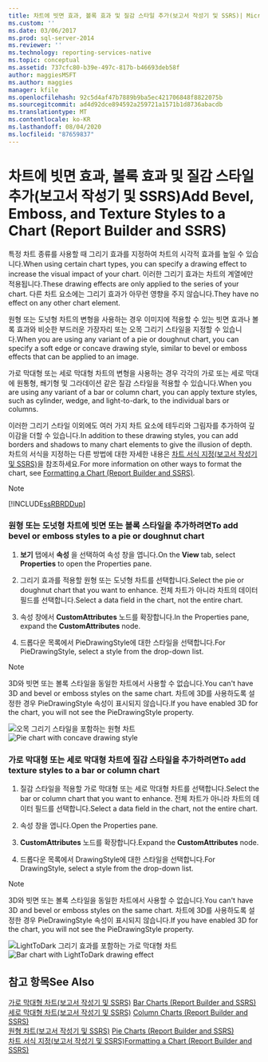 ```yaml
---
title: 차트에 빗면 효과, 볼록 효과 및 질감 스타일 추가(보고서 작성기 및 SSRS)| Microsoft Docs
ms.custom: ''
ms.date: 03/06/2017
ms.prod: sql-server-2014
ms.reviewer: ''
ms.technology: reporting-services-native
ms.topic: conceptual
ms.assetid: 737cfc80-b39e-497c-817b-b46693deb58f
author: maggiesMSFT
ms.author: maggies
manager: kfile
ms.openlocfilehash: 92c5d4af47b7889b9ba5ec421706848f8822075b
ms.sourcegitcommit: ad4d92dce894592a259721a1571b1d8736abacdb
ms.translationtype: MT
ms.contentlocale: ko-KR
ms.lasthandoff: 08/04/2020
ms.locfileid: "87659837"
---
```

# <a name="add-bevel-emboss-and-texture-styles-to-a-chart-report-builder-and-ssrs"></a><span data-ttu-id="6e3af-102">차트에 빗면 효과, 볼록 효과 및 질감 스타일 추가(보고서 작성기 및 SSRS)</span><span class="sxs-lookup"><span data-stu-id="6e3af-102">Add Bevel, Emboss, and Texture Styles to a Chart (Report Builder and SSRS)</span></span>
  <span data-ttu-id="6e3af-103">특정 차트 종류를 사용할 때 그리기 효과를 지정하여 차트의 시각적 효과를 높일 수 있습니다.</span><span class="sxs-lookup"><span data-stu-id="6e3af-103">When using certain chart types, you can specify a drawing effect to increase the visual impact of your chart.</span></span> <span data-ttu-id="6e3af-104">이러한 그리기 효과는 차트의 계열에만 적용됩니다.</span><span class="sxs-lookup"><span data-stu-id="6e3af-104">These drawing effects are only applied to the series of your chart.</span></span> <span data-ttu-id="6e3af-105">다른 차트 요소에는 그리기 효과가 아무런 영향을 주지 않습니다.</span><span class="sxs-lookup"><span data-stu-id="6e3af-105">They have no effect on any other chart element.</span></span>  
  
 <span data-ttu-id="6e3af-106">원형 또는 도넛형 차트의 변형을 사용하는 경우 이미지에 적용할 수 있는 빗면 효과나 볼록 효과와 비슷한 부드러운 가장자리 또는 오목 그리기 스타일을 지정할 수 있습니다.</span><span class="sxs-lookup"><span data-stu-id="6e3af-106">When you are using any variant of a pie or doughnut chart, you can specify a soft edge or concave drawing style, similar to bevel or emboss effects that can be applied to an image.</span></span>  
  
 <span data-ttu-id="6e3af-107">가로 막대형 또는 세로 막대형 차트의 변형을 사용하는 경우 각각의 가로 또는 세로 막대에 원통형, 쐐기형 및 그라데이션 같은 질감 스타일을 적용할 수 있습니다.</span><span class="sxs-lookup"><span data-stu-id="6e3af-107">When you are using any variant of a bar or column chart, you can apply texture styles, such as cylinder, wedge, and light-to-dark, to the individual bars or columns.</span></span>  
  
 <span data-ttu-id="6e3af-108">이러한 그리기 스타일 이외에도 여러 가지 차트 요소에 테두리와 그림자를 추가하여 깊이감을 더할 수 있습니다.</span><span class="sxs-lookup"><span data-stu-id="6e3af-108">In addition to these drawing styles, you can add borders and shadows to many chart elements to give the illusion of depth.</span></span> <span data-ttu-id="6e3af-109">차트의 서식을 지정하는 다른 방법에 대한 자세한 내용은 [차트 서식 지정&#40;보고서 작성기 및 SSRS&#41;](formatting-a-chart-report-builder-and-ssrs.md)을 참조하세요.</span><span class="sxs-lookup"><span data-stu-id="6e3af-109">For more information on other ways to format the chart, see [Formatting a Chart &#40;Report Builder and SSRS&#41;](formatting-a-chart-report-builder-and-ssrs.md).</span></span>  
  
> [!NOTE]  
>  [!INCLUDE[ssRBRDDup](../../includes/ssrbrddup-md.md)]  
  
### <a name="to-add-bevel-or-emboss-styles-to-a-pie-or-doughnut-chart"></a><span data-ttu-id="6e3af-110">원형 또는 도넛형 차트에 빗면 또는 볼록 스타일을 추가하려면</span><span class="sxs-lookup"><span data-stu-id="6e3af-110">To add bevel or emboss styles to a pie or doughnut chart</span></span>  
  
1.  <span data-ttu-id="6e3af-111">**보기** 탭에서 **속성** 을 선택하여 속성 창을 엽니다.</span><span class="sxs-lookup"><span data-stu-id="6e3af-111">On the **View** tab, select **Properties** to open the Properties pane.</span></span>  
  
2.  <span data-ttu-id="6e3af-112">그리기 효과를 적용할 원형 또는 도넛형 차트를 선택합니다.</span><span class="sxs-lookup"><span data-stu-id="6e3af-112">Select the pie or doughnut chart that you want to enhance.</span></span> <span data-ttu-id="6e3af-113">전체 차트가 아니라 차트의 데이터 필드를 선택합니다.</span><span class="sxs-lookup"><span data-stu-id="6e3af-113">Select a data field in the chart, not the entire chart.</span></span>  
  
3.  <span data-ttu-id="6e3af-114">속성 창에서 **CustomAttributes** 노드를 확장합니다.</span><span class="sxs-lookup"><span data-stu-id="6e3af-114">In the Properties pane, expand the **CustomAttributes** node.</span></span>  
  
4.  <span data-ttu-id="6e3af-115">드롭다운 목록에서 PieDrawingStyle에 대한 스타일을 선택합니다.</span><span class="sxs-lookup"><span data-stu-id="6e3af-115">For PieDrawingStyle, select a style from the drop-down list.</span></span>  
  
> [!NOTE]  
>  <span data-ttu-id="6e3af-116">3D와 빗면 또는 볼록 스타일을 동일한 차트에서 사용할 수 없습니다.</span><span class="sxs-lookup"><span data-stu-id="6e3af-116">You can't have 3D and bevel or emboss styles on the same chart.</span></span> <span data-ttu-id="6e3af-117">차트에 3D를 사용하도록 설정한 경우 PieDrawingStyle 속성이 표시되지 않습니다.</span><span class="sxs-lookup"><span data-stu-id="6e3af-117">If you have enabled 3D for the chart, you will not see the PieDrawingStyle property.</span></span>  
  
 <span data-ttu-id="6e3af-118">![오목 그리기 스타일을 포함하는 원형 차트](../media/rs-piedrawingeffects-concave.gif "오목 그리기 스타일을 포함하는 원형 차트")</span><span class="sxs-lookup"><span data-stu-id="6e3af-118">![Pie chart with concave drawing style](../media/rs-piedrawingeffects-concave.gif "Pie chart with concave drawing style")</span></span>  
  
### <a name="to-add-texture-styles-to-a-bar-or-column-chart"></a><span data-ttu-id="6e3af-119">가로 막대형 또는 세로 막대형 차트에 질감 스타일을 추가하려면</span><span class="sxs-lookup"><span data-stu-id="6e3af-119">To add texture styles to a bar or column chart</span></span>  
  
1.  <span data-ttu-id="6e3af-120">질감 스타일을 적용할 가로 막대형 또는 세로 막대형 차트를 선택합니다.</span><span class="sxs-lookup"><span data-stu-id="6e3af-120">Select the bar or column chart that you want to enhance.</span></span> <span data-ttu-id="6e3af-121">전체 차트가 아니라 차트의 데이터 필드를 선택합니다.</span><span class="sxs-lookup"><span data-stu-id="6e3af-121">Select a data field in the chart, not the entire chart.</span></span>  
  
2.  <span data-ttu-id="6e3af-122">속성 창을 엽니다.</span><span class="sxs-lookup"><span data-stu-id="6e3af-122">Open the Properties pane.</span></span>  
  
3.  <span data-ttu-id="6e3af-123">**CustomAttributes** 노드를 확장합니다.</span><span class="sxs-lookup"><span data-stu-id="6e3af-123">Expand the **CustomAttributes** node.</span></span>  
  
4.  <span data-ttu-id="6e3af-124">드롭다운 목록에서 DrawingStyle에 대한 스타일을 선택합니다.</span><span class="sxs-lookup"><span data-stu-id="6e3af-124">For DrawingStyle, select a style from the drop-down list.</span></span>  
  
> [!NOTE]  
>  <span data-ttu-id="6e3af-125">3D와 빗면 또는 볼록 스타일을 동일한 차트에서 사용할 수 없습니다.</span><span class="sxs-lookup"><span data-stu-id="6e3af-125">You can't have 3D and bevel or emboss styles on the same chart.</span></span> <span data-ttu-id="6e3af-126">차트에 3D를 사용하도록 설정한 경우 PieDrawingStyle 속성이 표시되지 않습니다.</span><span class="sxs-lookup"><span data-stu-id="6e3af-126">If you have enabled 3D for the chart, you will not see the PieDrawingStyle property.</span></span>  
  
 <span data-ttu-id="6e3af-127">![LightToDark 그리기 효과를 포함하는 가로 막대형 차트](../media/rs-bardrawingeffects-lighttodark.gif "LightToDark 그리기 효과를 포함하는 가로 막대형 차트")</span><span class="sxs-lookup"><span data-stu-id="6e3af-127">![Bar chart with LightToDark drawing effect](../media/rs-bardrawingeffects-lighttodark.gif "Bar chart with LightToDark drawing effect")</span></span>  
  
## <a name="see-also"></a><span data-ttu-id="6e3af-128">참고 항목</span><span class="sxs-lookup"><span data-stu-id="6e3af-128">See Also</span></span>  
 <span data-ttu-id="6e3af-129">[가로 막대형 차트&#40;보고서 작성기 및 SSRS&#41;](charts-report-builder-and-ssrs.md) </span><span class="sxs-lookup"><span data-stu-id="6e3af-129">[Bar Charts &#40;Report Builder and SSRS&#41;](charts-report-builder-and-ssrs.md) </span></span>  
 <span data-ttu-id="6e3af-130">[세로 막대형 차트&#40;보고서 작성기 및 SSRS&#41;](column-charts-report-builder-and-ssrs.md) </span><span class="sxs-lookup"><span data-stu-id="6e3af-130">[Column Charts &#40;Report Builder and SSRS&#41;](column-charts-report-builder-and-ssrs.md) </span></span>  
 <span data-ttu-id="6e3af-131">[원형 차트&#40;보고서 작성기 및 SSRS&#41;](pie-charts-report-builder-and-ssrs.md) </span><span class="sxs-lookup"><span data-stu-id="6e3af-131">[Pie Charts &#40;Report Builder and SSRS&#41;](pie-charts-report-builder-and-ssrs.md) </span></span>  
 [<span data-ttu-id="6e3af-132">차트 서식 지정&#40;보고서 작성기 및 SSRS&#41;</span><span class="sxs-lookup"><span data-stu-id="6e3af-132">Formatting a Chart &#40;Report Builder and SSRS&#41;</span></span>](formatting-a-chart-report-builder-and-ssrs.md)  
  
  
